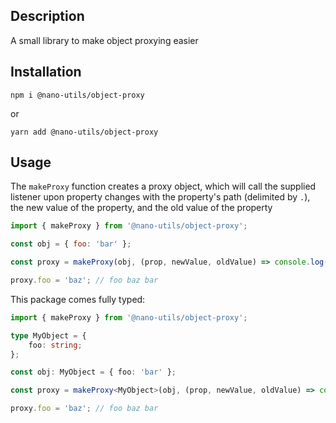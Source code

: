 ## Description

A small library to make object proxying easier

## Installation

```
npm i @nano-utils/object-proxy
```

or

```
yarn add @nano-utils/object-proxy
```

## Usage

The `makeProxy` function creates a proxy object, which will call the supplied listener upon property changes with the property's path (delimited by `.`), the new value of the property, and the old value of the property

```js
import { makeProxy } from '@nano-utils/object-proxy';

const obj = { foo: 'bar' };

const proxy = makeProxy(obj, (prop, newValue, oldValue) => console.log(prop, newValue, oldValue));

proxy.foo = 'baz'; // foo baz bar
```

This package comes fully typed:

```ts
import { makeProxy } from '@nano-utils/object-proxy';

type MyObject = {
	foo: string;
};

const obj: MyObject = { foo: 'bar' };

const proxy = makeProxy<MyObject>(obj, (prop, newValue, oldValue) => console.log(prop, newValue, oldValue));

proxy.foo = 'baz'; // foo baz bar
```
